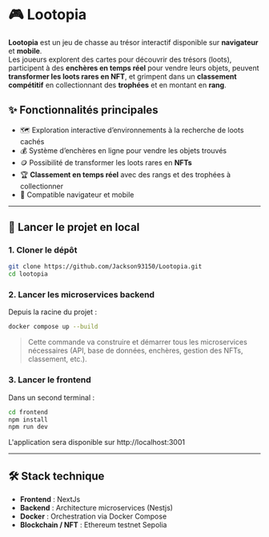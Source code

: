 # 🎮 Lootopia

**Lootopia** est un jeu de chasse au trésor interactif disponible sur **navigateur** et **mobile**.  
Les joueurs explorent des cartes pour découvrir des trésors (loots), participent à des **enchères en temps réel** pour vendre leurs objets, peuvent **transformer les loots rares en NFT**, et grimpent dans un **classement compétitif** en collectionnant des **trophées** et en montant en **rang**.

## ✨ Fonctionnalités principales

- 🗺️ Exploration interactive d’environnements à la recherche de loots cachés  
- 💰 Système d’enchères en ligne pour vendre les objets trouvés  
- 🪙 Possibilité de transformer les loots rares en **NFTs**  
- 🏆 **Classement en temps réel** avec des rangs et des trophées à collectionner  
- 📱 Compatible navigateur et mobile

---

## 🚀 Lancer le projet en local

### 1. Cloner le dépôt

```bash
git clone https://github.com/Jackson93150/Lootopia.git
cd lootopia
```

### 2. Lancer les microservices backend

Depuis la racine du projet :
```bash
docker compose up --build
```

> Cette commande va construire et démarrer tous les microservices nécessaires (API, base de données, enchères, gestion des NFTs, classement, etc.).

### 3. Lancer le frontend

Dans un second terminal :
```bash
cd frontend
npm install
npm run dev
```

L'application sera disponible sur http://localhost:3001

---

## 🛠️ Stack technique

- **Frontend** : NextJs
- **Backend** : Architecture microservices (Nestjs)
- **Docker** : Orchestration via Docker Compose
- **Blockchain / NFT** : Ethereum testnet Sepolia
